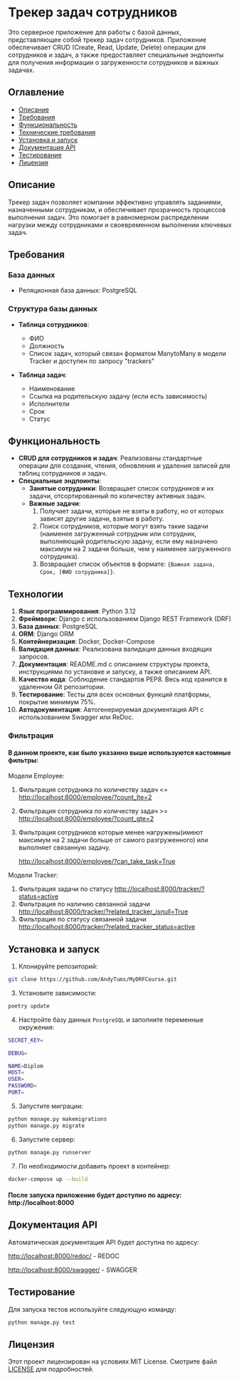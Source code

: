 # Трекер задач сотрудников

Это серверное приложение для работы с базой данных, представляющее собой трекер задач сотрудников. Приложение
обеспечивает CRUD (Create, Read, Update, Delete) операции для сотрудников и задач, а также предоставляет специальные
эндпоинты для получения информации о загруженности сотрудников и важных задачах.

## Оглавление

- [Описание](#описание)
- [Требования](#требования)
- [Функциональность](#функциональность)
- [Технические требования](#технические-требования)
- [Установка и запуск](#установка-и-запуск)
- [Документация API](#документация-api)
- [Тестирование](#тестирование)
- [Лицензия](#лицензия)

## Описание

Трекер задач позволяет компании эффективно управлять заданиями, назначенными сотрудникам, и обеспечивает прозрачность
процессов выполнения задач. Это помогает в равномерном распределении нагрузки между сотрудниками и своевременном
выполнении ключевых задач.

## Требования

### База данных

- Реляционная база данных: PostgreSQL

### Структура базы данных

- **Таблица сотрудников**:
    - ФИО
    - Должность
    - Список задач, который связан форматом ManytoMany в модели Tracker и доступен по запросу "trackers"

- **Таблица задач**:
    - Наименование
    - Ссылка на родительскую задачу (если есть зависимость)
    - Исполнители
    - Срок
    - Статус

## Функциональность

- **CRUD для сотрудников и задач**: Реализованы стандартные операции для создания, чтения, обновления и удаления записей
  для таблиц сотрудников и задач.
- **Специальные эндпоинты**:
    - **Занятые сотрудники**: Возвращает список сотрудников и их задачи, отсортированный по количеству активных задач.
    - **Важные задачи**:
        1. Получает задачи, которые не взяты в работу, но от которых зависят другие задачи, взятые в работу.
        2. Поиск сотрудников, которые могут взять такие задачи (наименее загруженный сотрудник или сотрудник,
           выполняющий родительскую задачу, если ему назначено максимум на 2 задачи больше, чем у наименее загруженного
           сотрудника).
        3. Возвращает список объектов в формате: `{Важная задача, Срок, [ФИО сотрудника]}`.

## Технологии

1. **Язык программирования**: Python 3.12
2. **Фреймворк**: Django с использованием Django REST Framework (DRF)
3. **База данных**: PostgreSQL
4. **ORM**: Django ORM
5. **Контейнеризация**: Docker, Docker-Compose
6. **Валидация данных**: Реализована валидация данных входящих запросов.
7. **Документация**: README.md с описанием структуры проекта, инструкциями по установке и запуску, а также описанием
   API.
8. **Качество кода**: Соблюдение стандартов PEP8. Весь код хранится в удаленном Git репозитории.
9. **Тестирование**: Тесты для всех основных функций платформы, покрытие минимум 75%.
10. **Автодокументация**: Автогенерируемая документация API с использованием Swagger или ReDoc.

### Фильтрация

#### В данном проекте, как было указанно выше используются кастомные фильтры:

Модели Employee:

1. Фильтрация сотрудника по количеству задач <=
    [http://localhost:8000/employee/?count_lte=2](http://localhost:8000/employee/?count_lte=2)
2. Фильтрация сотрудника по количеству задач >=
    [http://localhost:8000/employee/?count_gte=2](http://localhost:8000/employee/?count_gte=2)
3. Фильтрация сотрудников которые менее нагружены(имеют максимум на 2 задачи больше от самого разгруженного) или
    выполняет связанную задачу.

    [http://localhost:8000/employee/?can_take_task=True](http://localhost:8000/employee/??can_take_task=True)

Модели Tracker:

1. Фильтрация задачи по статусу
    [http://localhost:8000/tracker/?status=active](http://localhost:8000/tracker/?status=active)
2. Фильтрация по наличию связанной задачи
    [http://localhost:8000/tracker/?related_tracker_isnull=True](http://localhost:8000/tracker/?related_tracker_isnull=True)
3. Фильтрация по статусу связанной задачи
    [http://localhost:8000/tracker/?related_tracker_status=active](http://localhost:8000/tracker/?related_tracker_status=active)


## Установка и запуск

1. Клонируйте репозиторий:

```bash
git clone https://github.com/AndyTums/MyDRFCourse.git
````

3. Установите зависимости:

```bash
poetry update
````

4. Настройте базу данных `PostgreSQL` и заполните переменные окружения:

```bash
SECRET_KEY=

DEBUG=

NAME=Diplom
HOST=
USER=
PASSWORD=
PORT=

````

5. Запустите миграции:

```bash
python manage.py makemigrations
python manage.py migrate
````

6. Запустите сервер:
```bash
python manage.py runserver
````

7. По необходимости добавить проект в контейнер:
```bash
docker-compose up --build
````

#### После запуска приложение будет доступно по адресу: http://localhost:8000

## Документация API

Автоматическая документация API будет доступна по адресу: 

[http://localhost:8000/redoc/](http://localhost:8000/redoc/) - REDOC 

[http://localhost:8000/swagger/](http://localhost:8000/swagger/) - SWAGGER

## Тестирование

Для запуска тестов используйте следующую команду:
```bash
python manage.py test
````

## Лицензия

Этот проект лицензирован на условиях MIT License. Смотрите файл [LICENSE](LICENSE) для подробностей.



[//]: # (# Приложение для управления привычками)

[//]: # ()
[//]: # (Это приложение позволяет пользователям создавать, отслеживать и управлять своими привычками. Оно построено на основе Django REST Framework &#40;DRF&#41; и включает следующие функции:)

[//]: # ()
[//]: # (- **Авторизация пользователей**: Регистрация, вход и управление профилем.)

[//]: # (- **Управление привычками**: Создание, редактирование, удаление и отслеживание привычек.)

[//]: # (- **Периодические задачи**: Использование Celery и Celery Beat для напоминаний и уведомлений.)

[//]: # (- **Docker**: Простая установка и запуск с помощью Docker.)

[//]: # (- **Deploy**: Отправка проекта на удаленный сервер.)

[//]: # ()
[//]: # (---)

[//]: # ()
[//]: # (## Основные функции)

[//]: # ()
[//]: # (- **Регистрация и авторизация**:)

[//]: # (  - Регистрация нового пользователя.)

[//]: # (  - Вход в систему с использованием JWT-токенов.)

[//]: # (  - Обновление и удаление профиля.)

[//]: # ()
[//]: # (- **Управление привычками**:)

[//]: # (  - Создание привычек с указанием названия, описания, периодичности и времени выполнения.)

[//]: # (  - Отслеживание прогресса выполнения привычек.)

[//]: # (  - Получение списка привычек с фильтрацией и сортировкой.)

[//]: # ()
[//]: # (- **Напоминания и уведомления**:)

[//]: # (  - Использование Celery для отправки уведомлений &#40;например, в Телеграм&#41; о необходимости выполнения привычек.)

[//]: # (  - Использование Celery Beat для периодических задач &#40;например, ежедневных напоминаний&#41;.)

[//]: # ()
[//]: # (---)

[//]: # ()
[//]: # (## Технологии)

[//]: # ()
[//]: # (- **Backend**:)

[//]: # (  - Django)

[//]: # (  - Django REST Framework &#40;DRF&#41;)

[//]: # (  - Celery)

[//]: # (  - Celery Beat)

[//]: # (  - PostgreSQL)

[//]: # (  - Docker)

[//]: # (  - Nginx)

[//]: # (  - Git Actions)

[//]: # ()
[//]: # (- **Авторизация**:)

[//]: # (  - JWT &#40;JSON Web Tokens&#41;)

[//]: # ()
[//]: # (- **Очереди задач**:)

[//]: # (  - Redis)

[//]: # ()
[//]: # (- **Контейнеризация**:)

[//]: # (  - Docker)

[//]: # (  - Docker Compose)

[//]: # ()
[//]: # (---)

[//]: # ()
[//]: # (## Установка и запуск)

[//]: # ()
[//]: # (### 1. Клонируйте репозиторий)

[//]: # ()
[//]: # (```bash)

[//]: # (git clone https://github.com/AndyTums/MyDRFCourse.git)

[//]: # (````)

[//]: # ()
[//]: # (### 2. Настройте переменные окружения)

[//]: # (```bash)

[//]: # (Создайте файл `.env` в корневой директории и добавьте в него следующие переменные:)

[//]: # ()
[//]: # (SECRET_KEY=)

[//]: # ()
[//]: # (DEBUG=)

[//]: # ()
[//]: # (# Данные для подключения к БД)

[//]: # (NAME=)

[//]: # (USER=)

[//]: # (PASSWORD=)

[//]: # (HOST=)

[//]: # (PORT=)

[//]: # ()
[//]: # (# DOCKER)

[//]: # (POSTGRES_PASSWORD=PASSWORD)

[//]: # (POSTGRES_USER=USER)

[//]: # (POSTGRES_PORT=PORT)

[//]: # (POSTGRES_DB=NAME)

[//]: # (POSTGRES_HOST=HOST)

[//]: # (CELERY_BROKER_URL = 'redis://redis:6379/0')

[//]: # (CELERY_RESULT_BACKEND = 'redis://redis:6379/0')

[//]: # ()
[//]: # (# Почта для отправки сообщений)

[//]: # (EMAIL_HOST_PASSWORD =)

[//]: # ()
[//]: # (# TELEGRAM)

[//]: # (API_TOKEN_TELEGRAM =)

[//]: # (TG_NAME_CHANEL =)

[//]: # (```)

[//]: # ()
[//]: # (### 3. Запустите приложение с помощью Docker Compose)

[//]: # ()
[//]: # (```bash)

[//]: # (docker-compose up --build)

[//]: # (```)

[//]: # ()
[//]: # (После запуска приложение будет доступно по адресу: http://localhost:8000.)

[//]: # ()
[//]: # (### API Endpoints)

[//]: # ()
[//]: # (**Авторизация**:)

[//]: # ()
[//]: # (  - POST http://localhost:8000/login/ - вход в ЛК)

[//]: # (  - POST http://localhost:8000/logout/ - выход с ЛК)

[//]: # ()
[//]: # (  - POST http://localhost:8000/token/refresh/ - обновление токена)

[//]: # ()
[//]: # (**Привычки**:)

[//]: # ()
[//]: # (  - GET http://localhost:8000/habit/ - список привычек)

[//]: # (  - GET http://localhost:8000/habit/id/ - информация о привычке)

[//]: # (  - POST http://localhost:8000/habit/ - создание привычки)

[//]: # (  - PATCH http://localhost:8000/habit/id/ - редактирование привычки)

[//]: # (  - DELETE http://localhost:8000/habit/id/ - удаление привычки)

[//]: # ()
[//]: # (**Пользователь**:)

[//]: # ()
[//]: # (  - GET http://localhost:8000/user/ - список пользователей)

[//]: # (  - GET http://localhost:8000/user/id/ - информация о пользователе)

[//]: # (  - POST http://localhost:8000/user/ - создание пользователя)

[//]: # (  - PATCH http://localhost:8000/user/id/ - редактирование пользователя)

[//]: # (  - DELETE http://localhost:8000/user/id/ - удаление пользователя)

[//]: # ()
[//]: # ()
[//]: # (### 4. Использование Celery и Celery Beat)

[//]: # ()
[//]: # (- Celery используется для выполнения асинхронных задач, таких как отправка уведомлений.)

[//]: # ()
[//]: # (- Celery Beat используется для выполнения периодических задач, таких как ежедневные напоминания.)

[//]: # ()
[//]: # (#### Пример задачи Celery:)

[//]: # (``` bash)

[//]: # (from celery import shared_task)

[//]: # (from django.core.mail import send_mail)

[//]: # ()
[//]: # (@shared_task)

[//]: # (def send_reminder_email&#40;email, message&#41;:)

[//]: # (    send_mail&#40;)

[//]: # (        'Напоминание о привычке',)

[//]: # (        message,)

[//]: # (        'from@example.com',)

[//]: # (        [email],)

[//]: # (        fail_silently=False,)

[//]: # (    &#41;)

[//]: # (```)

[//]: # ()
[//]: # (#### Пример периодической задачи Celery Beat)

[//]: # (В файле settings.py:)

[//]: # (``` bash)

[//]: # (from celery.schedules import crontab)

[//]: # ()
[//]: # (CELERY_BEAT_SCHEDULE = {)

[//]: # (    'check_is_active': {)

[//]: # (        'task': 'habit.tasks.send_message_to_user',)

[//]: # (        'schedule': timedelta&#40;seconds=20&#41;,)

[//]: # (    },)

[//]: # (})

[//]: # (```)

[//]: # ()
[//]: # (### 5. Структура проекта:)

[//]: # (``` bash)

[//]: # (habit-tracker/)

[//]: # (├── .env)

[//]: # (├── .github/workflows/ci.yml)

[//]: # (├── docker-compose.yml)

[//]: # (├── Dockerfile)

[//]: # (├── manage.py)

[//]: # (├── requirements.txt)

[//]: # (├── habits/)

[//]: # (│   ├── models.py)

[//]: # (│   ├── serializers.py)

[//]: # (│   ├── views.py)

[//]: # (│   ├── tasks.py)

[//]: # (│   └── test.py)

[//]: # (└── myproject/)

[//]: # (    ├── settings.py)

[//]: # (    ├── urls.py)

[//]: # (    └── ...)

[//]: # (```)

[//]: # ()
[//]: # (### 6. Использование Deploy)

[//]: # ()
[//]: # (**Настройка удаленного сервера**:)

[//]: # (- Сервер настроен для развертывания веб-приложения.)

[//]: # (- Установлены необходимые пакеты и зависимости для работы проекта &#40;Python, Django, Gunicorn, Nginx&#41;.)

[//]: # (- Приложение доступно по IP-адресу: 84.201.161.178.)

[//]: # (- Настроены параметры безопасности: используются SSH-ключи для доступа.)

[//]: # ()
[//]: # (**Шаги выполнения запуска workflow**:)

[//]: # ()
[//]: # (- Файл YAML для GitHub Actions находится в репозитории в папке .github/workflows.)

[//]: # (- Workflow запускается при каждом push в репозиторий.)

[//]: # (- Workflow включает шаг для запуска тестов проекта.)

[//]: # (- Тесты успешно выполняются в рамках workflow и завершаются с отчетом.)

[//]: # (- Ошибки тестов останавливают выполнение следующих шагов workflow.)

[//]: # (- Workflow содержит шаг деплоя, который запускается только после успешного завершения тестов.)

[//]: # (- Проект автоматически деплоится на удаленный сервер.)

[//]: # (- Деплой выполняется корректно, без ошибок.)

[//]: # ()
[//]: # (#### Для быстрой загрузки проекта на сервер, используйте Git Actions -->> [.yml]&#40;./.github/workflows/ci.yml&#41;)

[//]: # (Незабудьте внести ваши данные в переменное окружение, а так же запросить secrets. у владельца репозитория!)

[//]: # ()
[//]: # (### 7. Лицензия)

[//]: # ()
[//]: # (#### Этот проект распространяется под лицензией MIT. Подробности см. в файле LICENSE.)
